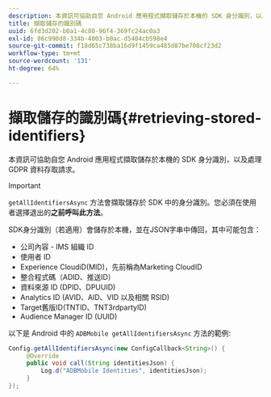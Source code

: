 ```yaml
---
description: 本資訊可協助自您 Android 應用程式擷取儲存於本機的 SDK 身分識別，以及處理 GDPR 資料存取請求。
title: 擷取儲存的識別碼
uuid: 6fd3d202-b0a1-4c80-96f4-369fc24ac0a3
exl-id: 86c990d8-334b-4003-b0ac-d5404cb598e4
source-git-commit: f18d65c738ba16d9f1459ca485d87be708cf23d2
workflow-type: tm+mt
source-wordcount: '131'
ht-degree: 64%

---
```


# 擷取儲存的識別碼{#retrieving-stored-identifiers}

本資訊可協助自您 Android 應用程式擷取儲存於本機的 SDK 身分識別，以及處理 GDPR 資料存取請求。

>[!IMPORTANT]
>
>`getAllIdentifiersAsync` 方法會擷取儲存於 SDK 中的身分識別。您必須在使用者選擇退出的&#x200B;**之前呼叫此方法**。

SDK身分識別（若適用）會儲存於本機，並在JSON字串中傳回，其中可能包含：

* 公司內容 - IMS 組織 ID
* 使用者 ID
* Experience CloudiD(MID)，先前稱為Marketing CloudID
* 整合程式碼（ADID、推送ID）
* 資料來源 ID (DPID、DPUUID)
* Analytics ID (AVID、AID、VID 以及相關 RSID)
* Target舊版ID(TNTID、TNT3rdpartyID)
* Audience Manager ID (UUID)

以下是 Android 中的 `ADBMobile getAllIdentifiersAsync` 方法的範例:

```java
Config.getAllIdentifiersAsync(new ConfigCallback<String>() { 
     @Override 
     public void call(String identitiesJson) {                 
         Log.d("ADBMobile Identities", identitiesJson); 
     } 
});
```
